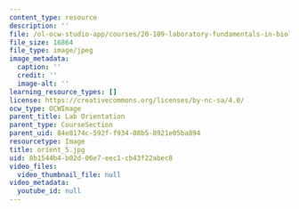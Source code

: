 ```yaml
---
content_type: resource
description: ''
file: /ol-ocw-studio-app/courses/20-109-laboratory-fundamentals-in-biological-engineering-spring-2010/8b1544b4b02d06e7eec1cb43f22abec8_orient_5.jpg
file_size: 16864
file_type: image/jpeg
image_metadata:
  caption: ''
  credit: ''
  image-alt: ''
learning_resource_types: []
license: https://creativecommons.org/licenses/by-nc-sa/4.0/
ocw_type: OCWImage
parent_title: Lab Orientation
parent_type: CourseSection
parent_uid: 84e8174c-592f-f934-08b5-8921e05ba894
resourcetype: Image
title: orient_5.jpg
uid: 8b1544b4-b02d-06e7-eec1-cb43f22abec8
video_files:
  video_thumbnail_file: null
video_metadata:
  youtube_id: null
---
```

